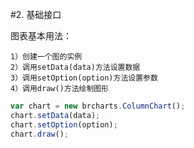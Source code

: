 #2. 基础接口

图表基本用法：

    1）创建一个图的实例
    2）调用setData(data)方法设置数据
    3）调用setOption(option)方法设置参数
    4）调用draw()方法绘制图形
```js
var chart = new brcharts.ColumnChart();
chart.setData(data);
chart.setOption(option);
chart.draw();
```



